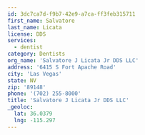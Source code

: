 ```yaml
---
id: 3dc7ca7d-f9b7-42e9-a7ca-ff3feb315711
first_name: Salvatore
last_name: Licata
license: DDS
services:
  - dentist
category: Dentists
org_name: 'Salvatore J Licata Jr DDS LLC'
address: '6415 S Fort Apache Road'
city: 'Las Vegas'
state: NV
zip: '89148'
phone: '(702) 255-8000'
title: 'Salvatore J Licata Jr DDS LLC'
_geoloc:
  lat: 36.0379
  lng: -115.297
---
```

